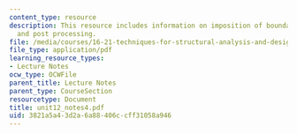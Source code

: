 ```yaml
---
content_type: resource
description: This resource includes information on imposition of boundary conditions,
  and post processing.
file: /media/courses/16-21-techniques-for-structural-analysis-and-design-spring-2005/3821a5a43d2a6a88406ccff31058a946_unit12_notes4.pdf
file_type: application/pdf
learning_resource_types:
- Lecture Notes
ocw_type: OCWFile
parent_title: Lecture Notes
parent_type: CourseSection
resourcetype: Document
title: unit12_notes4.pdf
uid: 3821a5a4-3d2a-6a88-406c-cff31058a946
---
```

